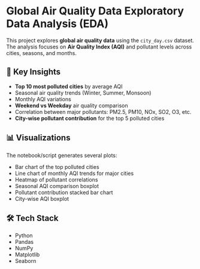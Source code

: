 # Global Air Quality Data Exploratory Data Analysis (EDA)

This project explores **global air quality data** using the `city_day.csv` dataset.   The analysis focuses on **Air Quality Index (AQI)** and pollutant levels across cities, seasons, and months.
## 🔎 Key Insights
- **Top 10 most polluted cities** by average AQI  
- Seasonal air quality trends (Winter, Summer, Monsoon)  
- Monthly AQI variations  
- **Weekend vs Weekday** air quality comparison  
- Correlation between major pollutants: PM2.5, PM10, NOx, SO2, O3, etc.  
- **City-wise pollutant contribution** for the top 5 polluted cities  

## 📊 Visualizations
The notebook/script generates several plots:
- Bar chart of the top polluted cities  
- Line chart of monthly AQI trends for major cities  
- Heatmap of pollutant correlations  
- Seasonal AQI comparison boxplot  
- Pollutant contribution stacked bar chart  
- City-wise AQI boxplot  

## 🛠️ Tech Stack
- Python  
- Pandas  
- NumPy  
- Matplotlib  
- Seaborn 
